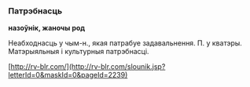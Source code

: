 ### Патрэбнасць
**назоўнік, жаночы род**

Неабходнасць у чым-н., якая патрабуе задавальнення. П. у кватэры. Матэрыяльныя і культурныя патрэбнасці.

<a rel="author">[http://rv-blr.com/](http://rv-blr.com/slounik.jsp?letterId=0&maskId=0&pageId=2239)</a>
